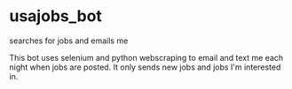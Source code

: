 # usajobs_bot
searches for jobs and emails me

This bot uses selenium and python webscraping to email and text me each night when jobs are posted. It only sends new jobs and jobs I'm interested in.
